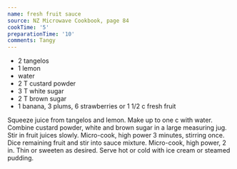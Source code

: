 ```yaml
---
name: fresh fruit sauce
source: NZ Microwave Cookbook, page 84
cookTime: '5'
preparationTime: '10'
comments: Tangy
---
```


* 2 tangelos
* 1 lemon
* water
* 2 T custard powder
* 3 T white sugar
* 2 T brown sugar
* 1 banana, 3 plums, 6 strawberries or 1 1/2 c fresh fruit

Squeeze juice from tangelos and lemon.  Make up to one c with water.  Combine custard powder, white and brown sugar in a large measuring jug.  Stir in fruit juices slowly.  Micro-cook, high power 3 minutes, stirring once.  Dice remaining fruit and stir into sauce mixture. Micro-cook, high power, 2 in.  Thin or sweeten as desired.  Serve hot or cold with ice cream or steamed pudding.


